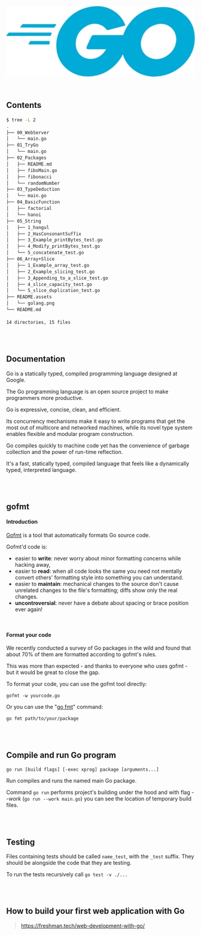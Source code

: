 <p align="center"><img src="README.assets/golang.png"></p>

<br/>

## Contents

```bash
$ tree -L 2
.
├── 00_WebServer
│   └── main.go
├── 01_TryGo
│   └── main.go
├── 02_Packages
│   ├── README.md
│   ├── fiboMain.go
│   ├── fibonacci
│   └── randomNumber
├── 03_TypeDeduction
│   └── main.go
├── 04_BasicFunction
│   ├── factorial
│   └── hanoi
├── 05_String
│   ├── 1_hangul
│   ├── 2_HasConsonantSuffix
│   ├── 3_Example_printBytes_test.go
│   ├── 4_Modify_printBytes_test.go
│   └── 5_concatenate_test.go
├── 06_Array+Slice
│   ├── 1_Example_array_test.go
│   ├── 2_Example_slicing_test.go
│   ├── 3_Appending_to_a_slice_test.go
│   ├── 4_slice_capacity_test.go
│   └── 5_slice_duplication_test.go
├── README.assets
│   └── golang.png
└── README.md

14 directories, 15 files
```

<br/>

<br/>

## Documentation

Go is a statically typed, compiled programming language designed at Google.

The Go programming language is an open source project to make programmers more productive.

Go is expressive, concise, clean, and efficient.

Its concurrency mechanisms make it easy to write programs that get the most out of multicore and networked machines, while its novel type system enables flexible and modular program construction.

Go compiles quickly to machine code yet has the convenience of garbage collection and the power of run-time reflection.

It's a fast, statically typed, compiled language that feels like a dynamically typed, interpreted language.

<br/>

<br/>

## gofmt

#### Introduction

[Gofmt](https://golang.org/cmd/gofmt/) is a tool that automatically formats Go source code.

Gofmt'd code is:

-   easier to **write**: never worry about minor formatting concerns while hacking away,
-   easier to **read**: when all code looks the same you need not mentally convert others' formatting style into something you can understand.
-   easier to **maintain**: mechanical changes to the source don't cause unrelated changes to the file's formatting; diffs show only the real changes.
-   **uncontroversial**: never have a debate about spacing or brace position ever again!

<br/>

#### Format your code

We recently conducted a survey of Go packages in the wild and found that about 70% of them are formatted according to gofmt's rules.

This was more than expected - and thanks to everyone who uses gofmt - but it would be great to close the gap.

To format your code, you can use the gofmt tool directly:

```
gofmt -w yourcode.go
```

Or you can use the "[go fmt](https://golang.org/cmd/go/#hdr-Gofmt__reformat__package_sources)" command:

```
go fmt path/to/your/package
```

<br/>

<br/>

## Compile and run Go program

```
go run [build flags] [-exec xprog] package [arguments...]
```

Run compiles and runs the named main Go package.

Command `go run` performs project's building under the hood and with flag _--work_ (`go run --work main.go`) you can see the location of temporary build files.

<br/>

<br/>

## Testing

Files containing tests should be called `name_test`, with the `_test` suffix. They should be alongside the code that they are testing.

To run the tests recursively call `go test -v ./...`

<br/>

<br/>

## How to build your first web application with Go

> https://freshman.tech/web-development-with-go/
